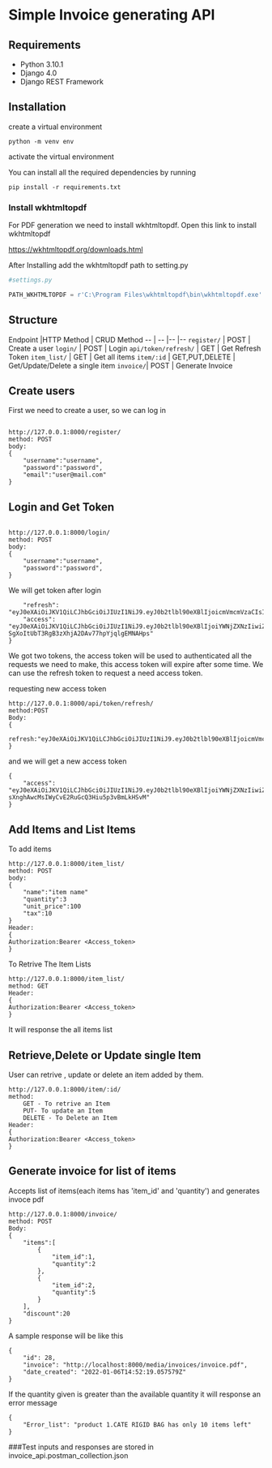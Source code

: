 # Simple Invoice generating API 

## Requirements
- Python 3.10.1
- Django 4.0
- Django REST Framework

## Installation
 create a virtual environment
```
python -m venv env
```
activate the virtual environment

You can install all the required dependencies by running
```
pip install -r requirements.txt
```
### Install wkhtmltopdf
For PDF generation we need to install wkhtmltopdf. 
Open this link to install wkhtmltopdf

https://wkhtmltopdf.org/downloads.html

After Installing add the wkhtmltopdf path to setting.py

```python
#settings.py

PATH_WKHTMLTOPDF = r'C:\Program Files\wkhtmltopdf\bin\wkhtmltopdf.exe'
```


## Structure

Endpoint |HTTP Method | CRUD Method 
-- | -- |-- |--
`register/` | POST | Create a user
`login/` | POST | Login
`api/token/refresh/` | GET | Get Refresh Token
`item_list/` | GET | Get all items
`item/:id` | GET,PUT,DELETE |  Get/Update/Delete a single item
`invoice/`| POST | Generate Invoice




## Create users 

First we need to create a user, so we can log in
```

http://127.0.0.1:8000/register/ 
method: POST 
body:
{
    "username":"username",
    "password":"password",
    "email":"user@mail.com"
}
```
## Login and Get Token
```

http://127.0.0.1:8000/login/
method: POST 
body:
{
    "username":"username",
    "password":"password",
}
```
We will get token after login
```
    "refresh": "eyJ0eXAiOiJKV1QiLCJhbGciOiJIUzI1NiJ9.eyJ0b2tlbl90eXBlIjoicmVmcmVzaCIsImV4cCI6MTYxNjI5MjMyMSwianRpIjoiNGNkODA3YTlkMmMxNDA2NWFhMzNhYzMxOTgyMzhkZTgiLCJ1c2VyX2lkIjozfQ.hP1wPOPvaPo2DYTC9M1AuOSogdRL_mGP30CHsbpf4zA",
    "access": "eyJ0eXAiOiJKV1QiLCJhbGciOiJIUzI1NiJ9.eyJ0b2tlbl90eXBlIjoiYWNjZXNzIiwiZXhwIjoxNjE2MjA2MjIxLCJqdGkiOiJjNTNlNThmYjE4N2Q0YWY2YTE5MGNiMzhlNjU5ZmI0NSIsInVzZXJfaWQiOjN9.Csz-SgXoItUbT3RgB3zXhjA2DAv77hpYjqlgEMNAHps"
}
```



We got two tokens, the access token will be used to authenticated all the requests we need to make, this access token will expire after some time.
We can use the refresh token to request a need access token.

requesting new access token
```
http://127.0.0.1:8000/api/token/refresh/
method:POST
Body:
{
    refresh:"eyJ0eXAiOiJKV1QiLCJhbGciOiJIUzI1NiJ9.eyJ0b2tlbl90eXBlIjoicmVmcmVzaCIsImV4cCI6MTYxNjI5MjMyMSwianRpIjoiNGNkODA3YTlkMmMxNDA2NWFhMzNhYzMxOTgyMzhkZTgiLCJ1c2VyX2lkIjozfQ.hP1wPOPvaPo2DYTC9M1AuOSogdRL_mGP30CHsbpf4zA"
}
```
and we will get a new access token
```
{
    "access": "eyJ0eXAiOiJKV1QiLCJhbGciOiJIUzI1NiJ9.eyJ0b2tlbl90eXBlIjoiYWNjZXNzIiwiZXhwIjoxNjE2MjA4Mjk1LCJqdGkiOiI4NGNhZmMzMmFiZDA0MDQ2YjZhMzFhZjJjMmRiNjUyYyIsInVzZXJfaWQiOjJ9.NJrs-sXnghAwcMsIWyCvE2RuGcQ3Hiu5p3vBmLkHSvM"
}
```
## Add Items and List Items
To add items
```
http://127.0.0.1:8000/item_list/
method: POST 
body:
{
    "name":"item name"
    "quantity":3
    "unit_price":100
    "tax":10
}
Header:
{
Authorization:Bearer <Access_token>
}
```

To Retrive The Item Lists
```
http://127.0.0.1:8000/item_list/
method: GET
Header:
{
Authorization:Bearer <Access_token>
}
```
It will response the all items list

## Retrieve,Delete or Update single Item

User can retrive , update or delete an item added by them.
```
http://127.0.0.1:8000/item/:id/
method: 
    GET - To retrive an Item
    PUT- To update an Item
    DELETE - To Delete an Item
Header:
{
Authorization:Bearer <Access_token>
}
```
## Generate invoice for list of items

Accepts list of items(each items has 'item_id' and 'quantity') and generates invoce pdf
```
http://127.0.0.1:8000/invoice/
method: POST
Body:
{
    "items":[
        {
            "item_id":1,
            "quantity":2
        },
        {
            "item_id":2,
            "quantity":5
        }
    ],
    "discount":20
}
```
A sample response will be like this
```
{
    "id": 28,
    "invoice": "http://localhost:8000/media/invoices/invoice.pdf",
    "date_created": "2022-01-06T14:52:19.057579Z"
}
```
If the quantity given is greater than the available quantity it will response an error message
```
{
    "Error_list": "product 1.CATE RIGID BAG has only 10 items left"
}
```

###Test inputs and responses are stored in invoice_api.postman_collection.json